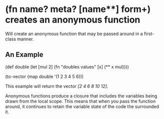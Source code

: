 # (fn name? meta? [name**] form+) creates an anonymous function
Will create an anonymous function that may be passed around in a first-class manner.

## An Example

  (def double
    (let [mul 2]
      (fn "doubles values" [x] (** x mul))))

  (to-vector
    (map double '(1 2 3 4 5 6)))

This example will return the vector _[2 4 6 8 10 12]_.

Anonymous functions produce a closure that includes the variables being drawn from the local scope. This means that when you pass the function around, it continues to retain the variable state of the code the surrounded it.
